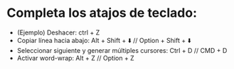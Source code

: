 # Completa los atajos de teclado:

- (Ejemplo) Deshacer: ctrl + Z 
- Copiar línea hacia abajo: Alt + Shift + ⬇️ // Option + Shift + ⬇️
- Seleccionar siguiente y generar múltiples cursores: Ctrl + D // CMD + D
- Activar word-wrap: Alt + Z // Option + Z

